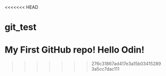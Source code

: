 <<<<<<< HEAD
# git_test
My First GitHub repo!
Hello Odin!
=======

>>>>>>> 276c31867ad417e3a15b034152893a5cc7dac111
